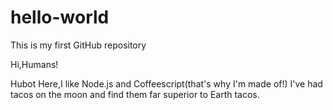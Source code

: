 # hello-world
This is my first GitHub repository

Hi,Humans!


Hubot Here,I like Node.js and Coffeescript(that's why I'm made of!)
I've had tacos on the moon and find them far superior to Earth tacos.
